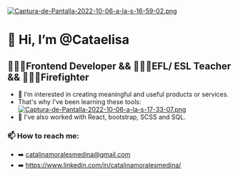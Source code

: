 [![Captura-de-Pantalla-2022-10-06-a-la-s-16-59-02.png](https://i.postimg.cc/hjkR1CDh/Captura-de-Pantalla-2022-10-06-a-la-s-16-59-02.png)](https://postimg.cc/5YSrxSFM)

# 👋 Hi, I’m @Cataelisa 
## 👩🏻‍💻**Frontend Developer** && 👩🏻‍🏫**EFL/ ESL Teacher** && 👩🏻‍🚒**Firefighter**
- 👀 I’m interested in creating meaningful and useful products or services. 
- That's why I've been learning these tools:
[![Captura-de-Pantalla-2022-10-06-a-la-s-17-33-07.png](https://i.postimg.cc/9MXNq0Dx/Captura-de-Pantalla-2022-10-06-a-la-s-17-33-07.png)](https://postimg.cc/TySczRqm)
- 🌱 I've also worked with React, bootstrap, SCSS and SQL.
### 📫 **How to reach me:**
- ➡️ catalinamoralesmedina@gmail.com
- ➡️ https://www.linkedin.com/in/catalinamoralesmedina/ 

<!---
Cataelisa/Cataelisa is a ✨ special ✨ repository because its `README.md` (this file) appears on your GitHub profile.
You can click the Preview link to take a look at your changes.
--->
